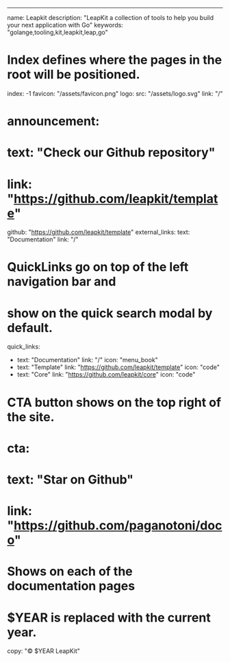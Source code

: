 ---

name: Leapkit
description: "LeapKit a collection of tools to help you build your next application with Go"
keywords: "golange,tooling,kit,leapkit,leap,go"

# Index defines where the pages in the root will be positioned.
index: -1
favicon: "/assets/favicon.png"
logo:
  src: "/assets/logo.svg"
  link: "/"

# announcement:
#  text: "Check our Github repository"
#  link: "https://github.com/leapkit/template"

github: "https://github.com/leapkit/template"
external_links:
  text: "Documentation"
  link: "/"

# QuickLinks go on top of the left navigation bar and

# show on the quick search modal by default.

quick_links:
- text: "Documentation"
  link: "/"
  icon: "menu_book"
- text: "Template"
  link: "https://github.com/leapkit/template"
  icon: "code"
- text: "Core"
  link: "https://github.com/leapkit/core"
  icon: "code"


# CTA button shows on the top right of the site.
# cta:
# text: "Star on Github"
# link: "https://github.com/paganotoni/doco"
# Shows on each of the documentation pages
# $YEAR is replaced with the current year.

copy: "© $YEAR LeapKit"
